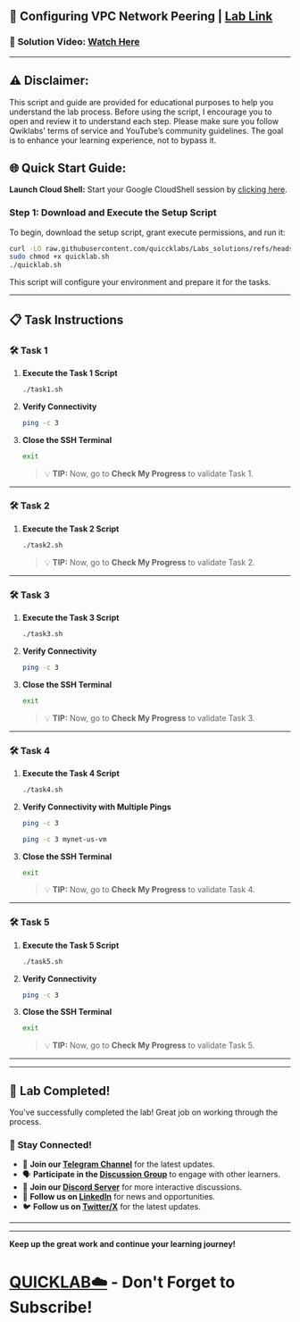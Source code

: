 

## 🚀 Configuring VPC Network Peering | [Lab Link](https://www.cloudskillsboost.google/focuses/19159?parent=catalog)

### 🔗 **Solution Video:** [Watch Here]()

---

## ⚠️ **Disclaimer:**
This script and guide are provided for educational purposes to help you understand the lab process. Before using the script, I encourage you to open and review it to understand each step. Please make sure you follow Qwiklabs' terms of service and YouTube’s community guidelines. The goal is to enhance your learning experience, not to bypass it.


## 🌐 **Quick Start Guide:**

**Launch Cloud Shell:**
Start your Google CloudShell session by [clicking here](https://console.cloud.google.com/home/dashboard?project=&pli=1&cloudshell=true).


### Step 1: Download and Execute the Setup Script
To begin, download the setup script, grant execute permissions, and run it:

```bash
curl -LO raw.githubusercontent.com/quiccklabs/Labs_solutions/refs/heads/master/Configuring%20VPC%20Network%20Peering/quicklab.sh
sudo chmod +x quicklab.sh
./quicklab.sh
```

This script will configure your environment and prepare it for the tasks.

---

## 📋 Task Instructions

### 🛠️ Task 1
1. **Execute the Task 1 Script**
   ```bash
   ./task1.sh
   ```

2. **Verify Connectivity**
   ```bash
   ping -c 3 
   ```

3. **Close the SSH Terminal**
   ```bash
   exit
   ```

   > 💡 **TIP:** Now, go to **Check My Progress** to validate Task 1.

---

### 🛠️ Task 2
1. **Execute the Task 2 Script**
   ```bash
   ./task2.sh
   ```

   > 💡 **TIP:** Now, go to **Check My Progress** to validate Task 2.

---

### 🛠️ Task 3
1. **Execute the Task 3 Script**
   ```bash
   ./task3.sh
   ```

2. **Verify Connectivity**
   ```bash
   ping -c 3 
   ```

3. **Close the SSH Terminal**
   ```bash
   exit
   ```

   > 💡 **TIP:** Now, go to **Check My Progress** to validate Task 3.

---

### 🛠️ Task 4
1. **Execute the Task 4 Script**
   ```bash
   ./task4.sh
   ```

2. **Verify Connectivity with Multiple Pings**
   ```bash
   ping -c 3 
   ```
   ```bash
   ping -c 3 mynet-us-vm
   ```

3. **Close the SSH Terminal**
   ```bash
   exit
   ```

   > 💡 **TIP:** Now, go to **Check My Progress** to validate Task 4.

---

### 🛠️ Task 5
1. **Execute the Task 5 Script**
   ```bash
   ./task5.sh
   ```

2. **Verify Connectivity**
   ```bash
   ping -c 3 
   ```
3. **Close the SSH Terminal**
   ```bash
   exit
   ```

   > 💡 **TIP:** Now, go to **Check My Progress** to validate Task 5.


---

---

## 🎉 **Lab Completed!**

You've successfully completed the lab! Great job on working through the process.

### 🌟 **Stay Connected!**

- 🔔 **Join our [Telegram Channel](https://t.me/quiccklab)** for the latest updates.
- 🗣 **Participate in the [Discussion Group](https://t.me/Quicklabchat)** to engage with other learners.
- 💬 **Join our [Discord Server](https://discord.gg/7fAVf4USZn)** for more interactive discussions.
- 💼 **Follow us on [LinkedIn](https://www.linkedin.com/company/quicklab-linkedin/)** for news and opportunities.
- 🐦 **Follow us on [Twitter/X](https://x.com/quicklab7)** for the latest updates.


---
---

**Keep up the great work and continue your learning journey!**

# [QUICKLAB☁️](https://www.youtube.com/@quick_lab) - Don't Forget to Subscribe!
